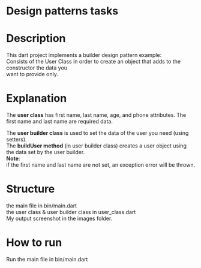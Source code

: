 # Design patterns tasks

# Description

This dart project implements a builder design pattern example:                                                  
Consists of the User Class in order to create an object that adds to the constructor the data you           
want to provide only.

# Explanation

The **user class** has first name, last name, age, and phone attributes.
The first name and last name are required data.                           

The **user builder class** is used to set the data of the user you need (using setters).                                       
The **buildUser method** (in user builder class) creates a user object using the data set by the user builder.                                             
**Note**:                                                 
if the first name and last name are not set, an exception error will be thrown.                        

# Structure
the main file in bin/main.dart                      
the user class & user builder class in user_class.dart                  
My output screenshot in the images folder.                                         


# How to run    

Run the main file in bin/main.dart
